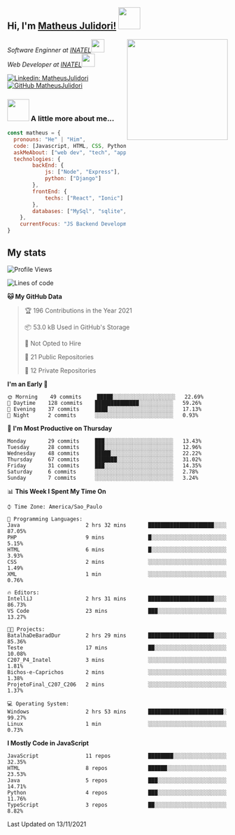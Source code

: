 <h2> Hi, I'm <a href="https://matheusjulidori.github.io" target="_blank">Matheus Julidori!</a> <img src="https://media.giphy.com/media/12oufCB0MyZ1Go/giphy.gif" width="50"></h2>
<img align='right' src="https://media.giphy.com/media/M9gbBd9nbDrOTu1Mqx/giphy.gif" width="230">
<p><em>Software Enginner at <a href="http://www.inatel.br" target="_blank">INATEL</a><img src="https://media.giphy.com/media/fYSnHlufseco8Fh93Z/giphy.gif" width="30"></br>
  Web Developer at <a href="http://www.inatel.br" target="_blank">INATEL</a><img src="https://media.giphy.com/media/WUlplcMpOCEmTGBtBW/giphy.gif" width="30"> 
</em></p>

[![Linkedin: MatheusJulidori](https://img.shields.io/badge/-MatheusJulidori-blue?style=flat-square&logo=Linkedin&logoColor=white&link=https://www.linkedin.com/in/MatheusJulidori/)](https://www.linkedin.com/in/MatheusJulidori/)
[![GitHub MatheusJulidori](https://img.shields.io/github/followers/matheusjulidori?label=follow&style=social)](https://github.com/MatheusJulidori)


### <img src="https://media.giphy.com/media/VgCDAzcKvsR6OM0uWg/giphy.gif" width="50"> A little more about me...  

```javascript
const matheus = {
  pronouns: "He" | "Him",
  code: [Javascript, HTML, CSS, Python, Java, C++, C],
  askMeAbout: ["web dev", "tech", "app dev", "games"],
  technologies: {
        backEnd: {
            js: ["Node", "Express"],
            python: ["Django"]
        },
        frontEnd: {
            techs: ["React", "Ionic"]
        },
        databases: ["MySql", "sqlite","PostgreSQL"],
    },
    currentFocus: "JS Backend Development",
}
```
<h2>My stats</h2>

<!--START_SECTION:waka-->
![Profile Views](http://img.shields.io/badge/Profile%20Views-4-blue)

![Lines of code](https://img.shields.io/badge/From%20Hello%20World%20I%27ve%20Written-502167%20lines%20of%20code-blue)

**🐱 My GitHub Data** 

> 🏆 196 Contributions in the Year 2021
 > 
> 📦 53.0 kB Used in GitHub's Storage 
 > 
> 🚫 Not Opted to Hire
 > 
> 📜 21 Public Repositories 
 > 
> 🔑 12 Private Repositories  
 > 
**I'm an Early 🐤** 

```text
🌞 Morning    49 commits     █████░░░░░░░░░░░░░░░░░░░░   22.69% 
🌆 Daytime    128 commits    ██████████████░░░░░░░░░░░   59.26% 
🌃 Evening    37 commits     ████░░░░░░░░░░░░░░░░░░░░░   17.13% 
🌙 Night      2 commits      ░░░░░░░░░░░░░░░░░░░░░░░░░   0.93%

```
📅 **I'm Most Productive on Thursday** 

```text
Monday       29 commits     ███░░░░░░░░░░░░░░░░░░░░░░   13.43% 
Tuesday      28 commits     ███░░░░░░░░░░░░░░░░░░░░░░   12.96% 
Wednesday    48 commits     █████░░░░░░░░░░░░░░░░░░░░   22.22% 
Thursday     67 commits     ███████░░░░░░░░░░░░░░░░░░   31.02% 
Friday       31 commits     ███░░░░░░░░░░░░░░░░░░░░░░   14.35% 
Saturday     6 commits      ░░░░░░░░░░░░░░░░░░░░░░░░░   2.78% 
Sunday       7 commits      ░░░░░░░░░░░░░░░░░░░░░░░░░   3.24%

```


📊 **This Week I Spent My Time On** 

```text
⌚︎ Time Zone: America/Sao_Paulo

💬 Programming Languages: 
Java                     2 hrs 32 mins       █████████████████████░░░░   87.05% 
PHP                      9 mins              █░░░░░░░░░░░░░░░░░░░░░░░░   5.15% 
HTML                     6 mins              █░░░░░░░░░░░░░░░░░░░░░░░░   3.93% 
CSS                      2 mins              ░░░░░░░░░░░░░░░░░░░░░░░░░   1.49% 
XML                      1 min               ░░░░░░░░░░░░░░░░░░░░░░░░░   0.76%

🔥 Editors: 
IntelliJ                 2 hrs 31 mins       █████████████████████░░░░   86.73% 
VS Code                  23 mins             ███░░░░░░░░░░░░░░░░░░░░░░   13.27%

🐱‍💻 Projects: 
BatalhaDeBaradDur        2 hrs 29 mins       █████████████████████░░░░   85.36% 
Teste                    17 mins             ██░░░░░░░░░░░░░░░░░░░░░░░   10.08% 
C207_P4_Inatel           3 mins              ░░░░░░░░░░░░░░░░░░░░░░░░░   1.81% 
Bichos-e-Caprichos       2 mins              ░░░░░░░░░░░░░░░░░░░░░░░░░   1.38% 
ProjetoFinal_C207_C206   2 mins              ░░░░░░░░░░░░░░░░░░░░░░░░░   1.37%

💻 Operating System: 
Windows                  2 hrs 53 mins       ████████████████████████░   99.27% 
Linux                    1 min               ░░░░░░░░░░░░░░░░░░░░░░░░░   0.73%

```

**I Mostly Code in JavaScript** 

```text
JavaScript               11 repos            ████████░░░░░░░░░░░░░░░░░   32.35% 
HTML                     8 repos             ██████░░░░░░░░░░░░░░░░░░░   23.53% 
Java                     5 repos             ███░░░░░░░░░░░░░░░░░░░░░░   14.71% 
Python                   4 repos             ███░░░░░░░░░░░░░░░░░░░░░░   11.76% 
TypeScript               3 repos             ██░░░░░░░░░░░░░░░░░░░░░░░   8.82%

```



 Last Updated on 13/11/2021
<!--END_SECTION:waka-->
